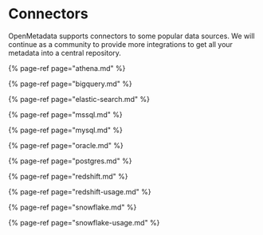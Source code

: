# Connectors

OpenMetadata supports connectors to some popular data sources. We will continue as a community to provide more integrations to get all your metadata into a central repository.

{% page-ref page="athena.md" %}

{% page-ref page="bigquery.md" %}

{% page-ref page="elastic-search.md" %}

{% page-ref page="mssql.md" %}

{% page-ref page="mysql.md" %}

{% page-ref page="oracle.md" %}

{% page-ref page="postgres.md" %}

{% page-ref page="redshift.md" %}

{% page-ref page="redshift-usage.md" %}

{% page-ref page="snowflake.md" %}

{% page-ref page="snowflake-usage.md" %}



